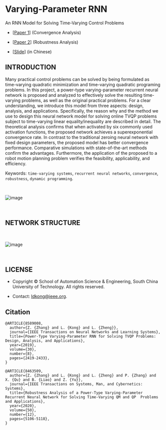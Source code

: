 # Varying-Parameter RNN
An RNN Model for Solving Time-Varying Control Problems

- [[Paper 1](https://ieeexplore.ieee.org/document/8589008)] (Convergence Analysis)

- [[Paper 2](https://ieeexplore.ieee.org/document/8463509)] (Robustness Analysis)

- [[Slide](https://github.com/ldkong1205/Varying-Parameter-RNN/blob/master/Slide(in%20Chinese).pdf)] (in Chinese)


INTRODUCTION
-----
Many practical control problems can be solved by being formulated as time-varying quadratic minimization and time-varying quadratic programing problems. In this project, a power-type varying-parameter recurrent neural network is proposed and analyzed to effectively solve the resulting time-varying problems, as well as the original practical problems. For a clear understanding, we introduce this model from three aspects: design, analysis, and applications. Specifically, the reason why and the method we use to design this neural network model for solving online TVQP problems subject to time-varying linear equality/inequality are described in detail. The theoretical analysis confirms that when activated by six commonly used activation functions, the proposed network achieves a superexponential convergence rate. In contrast to the traditional zeroing neural network with fixed design parameters, the proposed model has better convergence performance. Comparative simulations with state-of-the-art methods confirm the advantages. Furthermore, the application of the proposed to a robot motion planning problem verifies the feasibility, applicability, and efficiency.

Keywords: `time-varying systems`,  `recurrent neural networks`,  `convergence`, `robustness`, `dynamic programming`.

<br>

![image](https://github.com/ldkong1205/Varying-Parameter-RNN/blob/master/image/Kinova.jpg)

<br>

NETWORK STRUCTURE
-----
<br>

![image](https://github.com/ldkong1205/Varying-Parameter-RNN/blob/master/image/network.jpg)

<br>

LICENSE
-----

- Copyright © School of Automation Science & Engineering, South China University of Technology. All rights reserved.

- Contact: ldkong@ieee.org.

Citation
-----

```
@ARTICLE{8589008, 
  author={Z. {Zhang} and L. {Kong} and L. {Zheng}}, 
  journal={IEEE Transactions on Neural Networks and Learning Systems}, 
  title={Power-Type Varying-Parameter RNN for Solving TVQP Problems: Design, Analysis, and Applications}, 
  year={2019}, 
  volume={30}, 
  number={8}, 
  pages={2419-2433}, 
}
```

```
@ARTICLE{8463509, 
  author={Z. {Zhang} and L. {Kong} and L. {Zheng} and P. {Zhang} and X. {Qu} and B. {Liao} and Z. {Yu}}, 
  journal={IEEE Transactions on Systems, Man, and Cybernetics: Systems}, 
  title={Robustness Analysis of a Power-Type Varying-Parameter Recurrent Neural Network for Solving Time-Varying QM and QP  Problems and Applications}, 
  year={2020}, 
  volume={50}, 
  number={12}, 
  pages={5106-5118}, 
}
```
